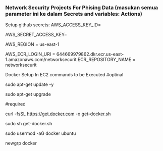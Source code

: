 ### Network Security Projects For Phising Data (masukan semua parameter ini ke dalam Secrets and variables: Actions)

Setup github secrets:
AWS_ACCESS_KEY_ID=

AWS_SECRET_ACCESS_KEY=

AWS_REGION = us-east-1

AWS_ECR_LOGIN_URI = 644669979862.dkr.ecr.us-east-1.amazonaws.com/networksecurit
ECR_REPOSITORY_NAME = networksecurit


Docker Setup In EC2 commands to be Executed
#optinal

sudo apt-get update -y

sudo apt-get upgrade

#required

curl -fsSL https://get.docker.com -o get-docker.sh

sudo sh get-docker.sh

sudo usermod -aG docker ubuntu

newgrp docker